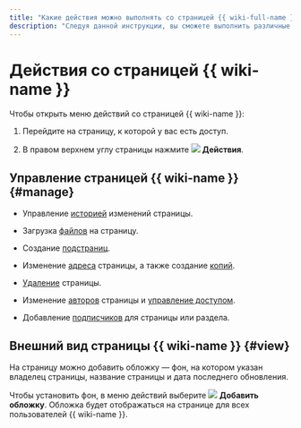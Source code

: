 ```yaml
---
title: "Какие действия можно выполнять со страницей {{ wiki-full-name }}"
description: "Следуя данной инструкции, вы сможете выполнить различные действия со страницей." 
---
```


# Действия со страницей {{ wiki-name }}

Чтобы открыть меню действий со страницей {{ wiki-name }}:

1. Перейдите на страницу, к которой у вас есть доступ.

1. В правом верхнем углу страницы нажмите ![](../../_assets/wiki/svg/actions-icon.svg) **Действия**.


## Управление страницей {{ wiki-name }} {#manage}

* Управление [историей](../history.md) изменений страницы.

* Загрузка [файлов](../attach-file.md) на страницу.

* Создание [подстраниц](../create-page.md#create-subpage).

* Изменение [адреса](./move-page.md#move-with-menu) страницы, а также создание [копий](../create-copy.md).

* [Удаление](../delete-page.md) страницы.

* Изменение [авторов](./edit-owner.md) страницы и [управление доступом](./access-setup.md).

* Добавление [подписчиков](../notifications.md#subscribes) для страницы или раздела.

## Внешний вид страницы {{ wiki-name }} {#view}

На страницу можно добавить обложку — фон, на котором указан владелец страницы, название страницы и дата последнего обновления.

Чтобы установить фон, в меню действий выберите ![](../../_assets/wiki/svg/add-cover.svg) **Добавить обложку**. Обложка будет отображаться на странице для всех пользователей {{ wiki-name }}.

